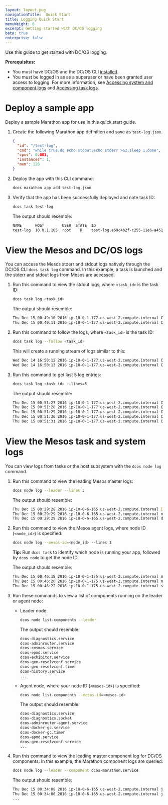 ```yaml
---
layout: layout.pug
navigationTitle:  Quick Start
title: Logging Quick Start
menuWeight: 0
excerpt: Getting started with DC/OS logging
beta: true
enterprise: false
---
```


Use this guide to get started with DC/OS logging.

**Prerequisites:**

- You must have DC/OS and the DC/OS CLI [installed](/1.11/installing/oss/).
- You must be logged in as as a superuser or have been granted user access to logging. For more information, see [Accessing system and component logs](/1.11/monitoring/logging/access-component-logs/) and [Accessing task logs](/1.11/monitoring/logging/access-task-logs/).

# Deploy a sample app
Deploy a sample Marathon app for use in this quick start guide.

1.  Create the following Marathon app definition and save as `test-log.json`.

    ```json
    {
      "id": "/test-log",
      "cmd": "while true;do echo stdout;echo stderr >&2;sleep 1;done",
      "cpus": 0.001,
      "instances": 1,
      "mem": 128
    }
    ```

1.  Deploy the app with this CLI command:

    ```bash
    dcos marathon app add test-log.json
    ```

1.  Verify that the app has been successfully deployed and note task ID:

    ```bash
    dcos task test-log
    ```

    The output should resemble:

    ```bash
    NAME      HOST        USER  STATE  ID
    test-log  10.0.1.105  root    R    test-log.e69c4b2f-c255-11e6-a451-aa711cbcaa78
    ```

# View the Mesos and DC/OS logs

You can access the Mesos stderr and stdout logs natively through the DC/OS CLI `dcos task log` command. In this example, a task is launched and the stderr and stdout logs from Mesos are accessed.

1.  Run this command to view the stdout logs, where `<task_id>` is the task ID:

    ```bash
    dcos task log <task_id>
    ```

    The output should resemble:

    ```bash
    Thu Dec 15 00:49:10 2016 ip-10-0-1-177.us-west-2.compute.internal Command Executor (Task: test-log.2fc56009-c25d-11e6-81b2-9a5d88789ccd) (Command: sh -c 'while true;d...') [7131] stdout
    Thu Dec 15 00:49:11 2016 ip-10-0-1-177.us-west-2.compute.internal Command Executor (Task: test-log.2fc56009-c25d-11e6-81b2-9a5d88789ccd) (Command: sh -c 'while true;d...') [7131] stdout
    ```
1.  Run this command to follow the logs, where `<task_id>` is the task ID:

    ```bash
    dcos task log --follow <task_id>
    ```

    This will create a running stream of logs similar to this:

    ```bash
    Wed Dec 14 16:50:12 2016 ip-10-0-1-177.us-west-2.compute.internal Command Executor (Task: test-log.2fc56009-c25d-11e6-81b2-9a5d88789ccd) (Command: sh -c 'while true;d...') [7131]: stdout
    Wed Dec 14 16:50:13 2016 ip-10-0-1-177.us-west-2.compute.internal Command Executor (Task: test-log.2fc56009-c25d-11e6-81b2-9a5d88789ccd) (Command: sh -c 'while true;d...') [7131]: stdout
    ```

1.  Run this command to get last 5 log entries:

    ```bash
    dcos task log <task_id> --lines=5
    ```

    The output should resemble:

    ```bash
    Thu Dec 15 00:51:27 2016 ip-10-0-1-177.us-west-2.compute.internal Command Executor (Task: test-log.2fc56009-c25d-11e6-81b2-9a5d88789ccd) (Command: sh -c 'while true;d...') [7131] stdout
    Thu Dec 15 00:51:28 2016 ip-10-0-1-177.us-west-2.compute.internal Command Executor (Task: test-log.2fc56009-c25d-11e6-81b2-9a5d88789ccd) (Command: sh -c 'while true;d...') [7131] stdout
    Thu Dec 15 00:51:29 2016 ip-10-0-1-177.us-west-2.compute.internal Command Executor (Task: test-log.2fc56009-c25d-11e6-81b2-9a5d88789ccd) (Command: sh -c 'while true;d...') [7131] stdout
    Thu Dec 15 00:51:30 2016 ip-10-0-1-177.us-west-2.compute.internal Command Executor (Task: test-log.2fc56009-c25d-11e6-81b2-9a5d88789ccd) (Command: sh -c 'while true;d...') [7131] stdout
    Thu Dec 15 00:51:31 2016 ip-10-0-1-177.us-west-2.compute.internal Command Executor (Task: test-log.2fc56009-c25d-11e6-81b2-9a5d88789ccd) (Command: sh -c 'while true;d...') [7131] stdout
    ```

# View the Mesos task and system logs

You can view logs from tasks or the host subsystem with the `dcos node log` command.

1.  Run this command to view the leading Mesos master logs:

    ```bash
    dcos node log --leader --lines 3
    ```

    The output should resemble:

    ```bash
    Thu Dec 15 00:29:28 2016 ip-10-0-6-165.us-west-2.compute.internal [10530] ip-10-0-6-165.us-west-2.compute.internal nginx: 10.0.6.72 - - [15/Dec/2016:00:29:28 +0000] "GET /service/marathon/v2/groups?_timestamp=1481761768409&embed=group.groups&embed=group.apps&embed=group.pods&embed=group.apps.deployments&embed=group.apps.counts&embed=group.apps.tasks&embed=group.apps.taskStats&embed=group.apps.lastTaskFailure HTTP/1.1" 200 1941 "http://joel-logg-elasticl-m6yuis5u674t-297942863.us-west-2.elb.amazonaws.com/" "Mozilla/5.0 (Macintosh; Intel Mac OS X 10_11_6) AppleWebKit/537.36 (KHTML, like Gecko) Chrome/54.0.2840.98 Safari/537.36"
    Thu Dec 15 00:29:29 2016 ip-10-0-6-165.us-west-2.compute.internal nginx [2929] 2016/12/15 00:29:29 [notice] 10530#0: *1136 [lua] auth.lua:131: validate_jwt_or_exit(): UID from valid JWT: `email@email.io`, client: 10.0.6.72, server: dcos.*, request: "GET /system/v1/logs/v1/range/?skip_prev=3 HTTP/1.1", host: "joel-logg-elasticl-m6yuis5u674t-297942863.us-west-2.elb.amazonaws.com"
    Thu Dec 15 00:29:29 2016 ip-10-0-6-165.us-west-2.compute.internal dcos-oauth [1505] time="2016-12-15T00:29:29Z" level=info msg="HTTP request received" method=GET uri="/acs/api/v1/users/youremail@email.io"
    ```

1.  Run this command to view the Mesos agent logs, where node ID (`<node_id>`) is specified:

    ```bash
    dcos node log --mesos-id=<node_id> --lines 3
    ```

    **Tip:** Run `dcos task` to identify which node is running your app, followed by `dcos node` to get the node ID.

    The output should resemble:

    ```bash
    Thu Dec 15 00:46:18 2016 ip-10-0-1-175.us-west-2.compute.internal mesos-agent [3284] I1215 00:46:18.794333  3315 http.cpp:288] HTTP GET for /slave(1)/state from 10.0.1.175:44661 with User-Agent='Mesos-State / Host: ip-10-0-1-175, Pid: 3023'
    Thu Dec 15 00:46:20 2016 ip-10-0-1-175.us-west-2.compute.internal mesos-agent [3284] I1215 00:46:20.800422  3319 http.cpp:288] HTTP GET for /slave(1)/state from 10.0.1.175:44661 with User-Agent='Mesos-State / Host: ip-10-0-1-175, Pid: 3023'
    Thu Dec 15 00:46:22 2016 ip-10-0-1-175.us-west-2.compute.internal spartan-env [2621] 00:46:22.575 [error] Lager event handler error_logger_lager_h exited with reason {'EXIT',{{badmatch,[<0.27147.0>,{info,{tcp_closed,#Port<0.9301>}},{wait_for_query,{state,#Port<0.9301>,{spartan_tcp_listener,{198,51,100,3}},ranch_tcp,<0.27148.0>}},exit,tcp_closed,state_functions,[{gen_statem,loop_event_result,9,[{file,"gen_statem.erl"},{line,978}]},{proc_lib,init_p_do_apply,3,[{file,"proc_lib.erl"},{line,247}]}]]},[{error_logger_lager_h,log_event,2,[{file,"/pkg/src/spartan/_build/default/lib/lager/src/error_logger_lager_h.erl"},{line,155}]},{gen_event,server_update,4,[{file,...},...]},...]}}
    ```

1.  Run these commands to view a list of components running on the leader or agent node:

    -   Leader node:

        ```bash
        dcos node list-components --leader
        ```

        The output should resemble:

        ```bash
        dcos-diagnostics.service
        dcos-adminrouter.service
        dcos-cosmos.service
        dcos-epmd.service
        dcos-exhibitor.service
        dcos-gen-resolvconf.service
        dcos-gen-resolvconf.timer
        dcos-history.service
        ...
        ```

    -  Agent node, where your node ID (`<mesos-id>`) is specified:

       ```bash
       dcos node list-components --mesos-id=<mesos-id>
       ```

       The output should resemble:

       ```bash
       dcos-diagnostics.service
       dcos-diagnostics.socket
       dcos-adminrouter-agent.service
       dcos-docker-gc.service
       dcos-docker-gc.timer
       dcos-epmd.service
       dcos-gen-resolvconf.service
       ...
       ```

1.  Run this command to view the leading master component log for DC/OS components. In this example, the Marathon component logs are queried:

    ```bash
    dcos node log --leader --component dcos-marathon.service
    ```

    The output should resemble:

    ```bash
    Thu Dec 15 00:34:08 2016 ip-10-0-6-165.us-west-2.compute.internal java [2541] [2016-12-15 00:34:08,121] INFO  Received status update for task test-log.2fc56009-c25d-11e6-81b2-9a5d88789ccd: TASK_RUNNING (Reconciliation: Latest task state) (mesosphere.marathon.MarathonScheduler$$EnhancerByGuice$$28056dde:Thread-296)
    Thu Dec 15 00:34:08 2016 ip-10-0-6-165.us-west-2.compute.internal java [2541] [2016-12-15 00:34:08,121] INFO  Received status update for task test-log.2fc56009-c25d-11e6-81b2-9a5d88789ccd: TASK_RUNNING (Reconciliation: Latest task state) (mesosphere.marathon.MarathonScheduler$$EnhancerByGuice$$28056dde:Thread-297)
    ...
    ```

